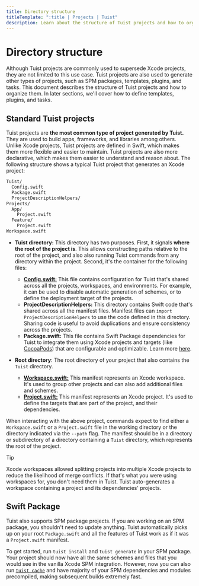 ```yaml
---
title: Directory structure
titleTemplate: ":title | Projects | Tuist"
description: Learn about the structure of Tuist projects and how to organize them.
---
```


# Directory structure

Although Tuist projects are commonly used to supersede Xcode projects, they are not limited to this use case. Tuist projects are also used to generate other types of projects, such as SPM packages, templates, plugins, and tasks. This document describes the structure of Tuist projects and how to organize them. In later sections, we'll cover how to define templates, plugins, and tasks.

## Standard Tuist projects

Tuist projects are **the most common type of project generated by Tuist.** They are used to build apps, frameworks, and libraries among others. Unlike Xcode projects, Tuist projects are defined in Swift, which makes them more flexible and easier to maintain. Tuist projects are also more declarative, which makes them easier to understand and reason about. The following structure shows a typical Tuist project that generates an Xcode project:

```bash
Tuist/
  Config.swift
  Package.swift
  ProjectDescriptionHelpers/
Projects/
  App/
    Project.swift
  Feature/
    Project.swift
Workspace.swift
```

- **Tuist directory:** This directory has two purposes. First, it signals **where the root of the project is**. This allows constructing paths relative to the root of the project, and also also running Tuist commands from any directory within the project. Second, it's the container for the following files:
  - [**Config.swift:**](/guides/develop/projects/manifests#config-swift) This file contains configuration for Tuist that's shared across all the projects, workspaces, and environments. For example, it can be used to disable automatic generation of schemes, or to define the deployment target of the projects.
  - **ProjectDescriptionHelpers:** This directory contains Swift code that's shared across all the manifest files. Manifest files can `import ProjectDescriptionHelpers` to use the code defined in this directory. Sharing code is useful to avoid duplications and ensure consistency across the projects.
  - **Package.swift:** This file contains Swift Package dependencies for Tuist to integrate them using Xcode projects and targets (like [CocoaPods](https://cococapods)) that are configurable and optimizable. Learn more [here](/guides/develop/projects/dependencies).

- **Root directory**: The root directory of your project that also contains the `Tuist` directory.
  - [**Workspace.swift:**](/guides/develop/projects/manifests#workspace-swift) This manifest represents an Xcode workspace. It's used to group other projects and can also add additional files and schemes.
  - [**Project.swift:**](/guides/develop/projects/manifests#project-swift) This manifest represents an Xcode project. It's used to define the targets that are part of the project, and their dependencies.

When interacting with the above project, commands expect to find either a `Workspace.swift` or a `Project.swift` file in the working directory or the directory indicated via the `--path` flag. The manifest should be in a directory or subdirectory of a directory containing a `Tuist` directory, which represents the root of the project.

> [!TIP]
> Xcode workspaces allowed splitting projects into multiple Xcode projects to reduce the likelihood of merge conflicts. If that's what you were using workspaces for, you don't need them in Tuist. Tuist auto-generates a workspace containing a project and its dependencies' projects. 

## Swift Package <Badge type="warning" text="beta" />

Tuist also supports SPM package projects. If you are working on an SPM package, you shouldn't need to update anything. Tuist automatically picks up on your root `Package.swift` and all the features of Tuist work as if it was a `Project.swift` manifest.

To get started, run `tuist install` and `tuist generate` in your SPM package. Your project should now have all the same schemes and files that you would see in the vanilla Xcode SPM integration. However, now you can also run [`tuist cache`](/guides/develop/build/cache) and have majority of your SPM dependencies and modules precompiled, making subsequent builds extremely fast.
